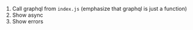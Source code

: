 1. Call graphql from `index.js` (emphasize that graphql is just a function)
2. Show async
3. Show errors

